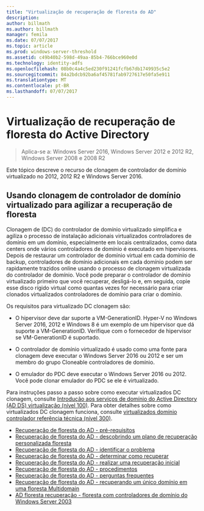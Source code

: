 ```yaml
---
title: "Virtualização de recuperação de floresta do AD"
description: 
author: billmath
ms.author: billmath
manager: femila
ms.date: 07/07/2017
ms.topic: article
ms.prod: windows-server-threshold
ms.assetid: c49b40b2-598d-49aa-85b4-766bce960e0d
ms.technology: identity-adfs
ms.openlocfilehash: 08b0c4a4c5ed230f91241fcfb67db1749935c5e2
ms.sourcegitcommit: 84a2bdcb92ba6af45781fab9727617e50fa5e911
ms.translationtype: MT
ms.contentlocale: pt-BR
ms.lasthandoff: 07/07/2017
---
```

# <a name="active-directory-forest-recovery-virtualization"></a>Virtualização de recuperação de floresta do Active Directory

>Aplica-se a: Windows Server 2016, Windows Server 2012 e 2012 R2, Windows Server 2008 e 2008 R2

Este tópico descreve o recurso de clonagem de controlador de domínio virtualizado no 2012, 2012 R2 e Windows Server 2016.  
 
## <a name="using-virtualized-domain-controller-cloning-to-expedite-forest-recovery"></a>Usando clonagem de controlador de domínio virtualizado para agilizar a recuperação de floresta  
 Clonagem de (DC) do controlador de domínio virtualizado simplifica e agiliza o processo de instalação adicionais virtualizados controladores de domínio em um domínio, especialmente em locais centralizados, como data centers onde vários controladores de domínio é executado em hipervisores. Depois de restaurar um controlador de domínio virtual em cada domínio de backup, controladores de domínio adicionais em cada domínio podem ser rapidamente trazidos online usando o processo de clonagem virtualizada do controlador de domínio. Você pode preparar o controlador de domínio virtualizado primeiro que você recuperar, desligá-lo e, em seguida, copie esse disco rígido virtual como quantas vezes for necessário para criar clonados virtualizados controladores de domínio para criar o domínio.  
  
 Os requisitos para virtualizado DC clonagem são:  
  
-   O hipervisor deve dar suporte a VM-GenerationID. Hyper-V no Windows Server 2016, 2012 e Windows 8 é um exemplo de um hipervisor que dá suporte a VM-GenerationID. Verifique com o fornecedor de hipervisor se VM-GenerationID é suportado.  
  
-   O controlador de domínio virtualizado é usado como uma fonte para clonagem deve executar o Windows Server 2016 ou 2012 e ser um membro do grupo Cloneable controladores de domínio.  
  
-   O emulador do PDC deve executar o Windows Server 2016 ou 2012. Você pode clonar emulador do PDC se ele é virtualizado.  
  
 Para instruções passo a passo sobre como executar virtualizados DC clonagem, consulte [Introdução aos serviços de domínio do Active Directory (AD DS) virtualização (nível 100)](../Introduction-to-Active-Directory-Domain-Services-AD-DS-Virtualization-Level-100.md). Para obter detalhes sobre como virtualizados DC clonagem funciona, consulte [virtualizados domínio controlador referência técnica (nível 300)](../deploy/virtual-dc/virtualized-domain-controller-technical-reference--level-300-.md).  

-   [Recuperação de floresta do AD - pré-requisitos](AD-Forest-Recovery-Prerequisties.md)  
-   [Recuperação de floresta do AD - descobrindo um plano de recuperação personalizada floresta](AD-Forest-Recovery-Devising-a-Plan.md)  
- [Recuperação de floresta do AD - identificar o problema](AD-Forest-Recovery-Identify-the-Problem.md)
-   [Recuperação de floresta do AD - determinar como recuperar](AD-Forest-Recovery-Determine-how-to-Recover.md)
-   [Recuperação de floresta do AD - realizar uma recuperação inicial](AD-Forest-Recovery-Perform-initial-recovery.md)  
-   [Recuperação de floresta do AD - procedimentos](AD-Forest-Recovery-Procedures.md)  
-   [Recuperação de floresta do AD - perguntas frequentes](AD-Forest-Recovery-FAQ.md)  
-   [Recuperação de floresta do AD - recuperando um único domínio em uma floresta Multidomain](AD-Forest-Recovery-Single-Domain-in-Multidomain-Recovery.md)  
-   [AD floresta recuperação - floresta com controladores de domínio do Windows Server 2003](AD-Forest-Recovery-Windows-Server-2003.md) 

  
